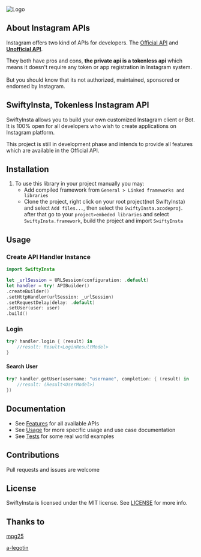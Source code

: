 ![Logo](https://github.com/mgp25/Instagram-API/raw/master/examples/assets/instagram.png) 
## About Instagram APIs

Instagram offers two kind of APIs for developers. The [Official API](https://www.instagram.com/developer/) and **[Unofficial API](https://github.com/TheM4hd1/SwiftyInsta/blob/master/SwiftyInsta/API/Constants/URLs.swift)**.

They both have pros and cons, **the private api is a tokenless api** which means it doesn't require any token or app registration in Instagram system.<br></br>
But you should know that its not authorized, maintained, sponsored or endorsed by Instagram.

## SwiftyInsta, Tokenless Instagram API

SwiftyInsta allows you to build your own customized Instagram client or Bot. It is 100% open for all developers who wish to create applications on Instagram platform.

This project is still in development phase and intends to provide all features which are available in the Official API.

## Installation

1. To use this library in your project manually you may:
    - Add compiled framework from ```General > Linked frameworks and libraries```
    - Clone the project, right click on your root project(not SwiftyInsta) and select ```Add files...```, then select the ```SwiftyInsta.xcodeproj```. after that go to your ```project>embeded libraries``` and select ```SwiftyInsta.framework```, build the project and import ```SwiftyInsta```

## Usage

### Create API Handler Instance
```swift
import SwiftyInsta

let _urlSession = URLSession(configuration: .default)
let handler = try! APIBuilder()
.createBuilder()
.setHttpHandler(urlSession: _urlSession)
.setRequestDelay(delay: .default)
.setUser(user: user)
.build()
```

### Login
```swift
try? handler.login { (result) in
    //result: Result<LoginResultModel>
}
```

#### Search User
```swift
try? handler.getUser(username: "username", completion: { (result) in
    //result: (Result<UserModel>)
})
```
## Documentation

- See [Features](https://github.com/TheM4hd1/SwiftyInsta/wiki/Features) for all available APIs
- See [Usage](https://github.com/TheM4hd1/SwiftyInsta/wiki/Usage) for more specific usage and use case documentation
- See [Tests](https://github.com/TheM4hd1/SwiftyInsta/tree/master/SwiftyInstaTests) for some real world examples

## Contributions

Pull requests and issues are welcome

## License

SwiftyInsta is licensed under the MIT license. See [LICENSE](https://github.com/TheM4hd1/SwiftyInsta/blob/master/LICENSE) for more info.

## Thanks to

[mpg25](https://github.com/mgp25/Instagram-API)

[a-legotin](https://github.com/a-legotin/InstaSharper)
